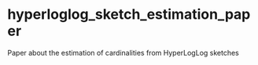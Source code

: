 # hyperloglog_sketch_estimation_paper
Paper about the estimation of cardinalities from HyperLogLog sketches
